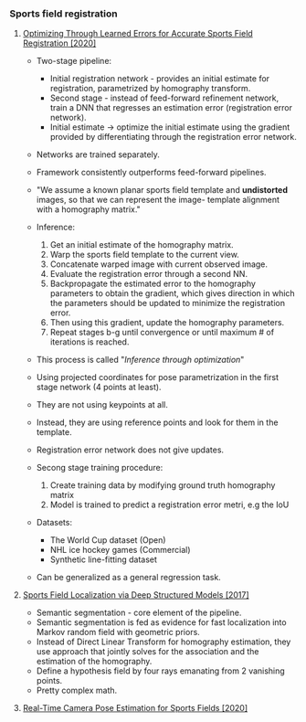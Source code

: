 
### Sports field registration

1. [Optimizing Through Learned Errors for Accurate Sports Field Registration [2020]](https://openaccess.thecvf.com/content_WACV_2020/papers/Jiang_Optimizing_Through_Learned_Errors_for_Accurate_Sports_Field_Registration_WACV_2020_paper.pdf) 

    - Two-stage pipeline:
        * Initial registration network - provides an initial estimate for registration, parametrized by
        homography transform.
        * Second stage - instead of feed-forward refinement network, train a DNN that regresses an estimation error 
        (registration error network).
        * Initial estimate -> optimize the initial estimate using the gradient provided by differentiating through the
        registration error network.
    
    - Networks are trained separately.
    - Framework consistently outperforms feed-forward pipelines.
    - "We assume a known planar sports field template and **undistorted** images, so that we can represent the image-
    template alignment with a homography matrix."
    - Inference:
        1. Get an initial estimate of the homography matrix.
        2. Warp the sports field template to the current view.
        3. Concatenate warped image with current observed image.
        4. Evaluate the registration error through a second NN.
        5. Backpropagate the estimated error to the homography parameters to obtain the gradient,
        which gives direction in which the parameters should be updated to minimize the registration error.
        6. Then using this gradient, update the homography parameters.
        7. Repeat stages b-g until convergence or until maximum # of iterations is reached.
    - This process is called "*Inference through optimization*"
    - Using projected coordinates for pose parametrization in the first stage network (4 points at least).
    - They are not using keypoints at all.
    - Instead, they are using reference points and look for them in the template.
    - Registration error network does not give updates.
    
    - Secong stage training procedure:
        1. Create training data by modifying ground truth homography matrix
        2. Model is trained to predict a registration error metri, e.g the IoU
    
    - Datasets:
        * The World Cup dataset (Open)
        * NHL ice hockey games (Commercial)
        * Synthetic line-fitting dataset
    
    - Can be generalized as a general regression task.
    
2. [Sports Field Localization via Deep Structured Models [2017]](http://www.cs.toronto.edu/~namdar/pdfs/sports_cvpr_2017.pdf)

    - Semantic segmentation - core element of the pipeline.
    - Semantic segmentation is fed as evidence for fast localization into Markov random field
    with geometric priors.  
    - Instead of Direct Linear Transform for homography estimation, they use approach that jointly
    solves for the association and the estimation of the homography.
    - Define a hypothesis field by four rays emanating from 2 vanishing points.
    - Pretty complex math.
    
3. [Real-Time Camera Pose Estimation for Sports Fields [2020]](https://arxiv.org/pdf/2003.14109.pdf)


    